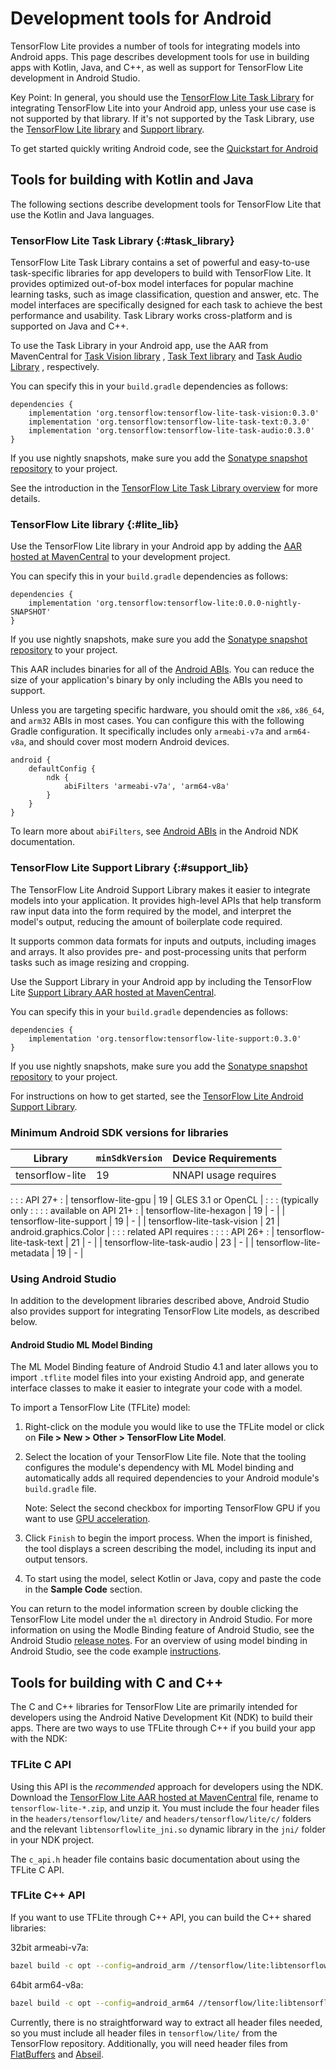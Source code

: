 # Development tools for Android

TensorFlow Lite provides a number of tools for integrating models into Android
apps. This page describes development tools for use in building apps with
Kotlin, Java, and C++, as well as support for TensorFlow Lite development in
Android Studio.

Key Point: In general, you should use the [TensorFlow Lite Task
Library](#task_library) for integrating TensorFlow Lite into your Android app,
unless your use case is not supported by that library. If it's not supported by
the Task Library, use the [TensorFlow Lite library](#lite_lib) and [Support
library](#support_lib).

To get started quickly writing Android code, see the
[Quickstart for Android](../android/quickstart)


## Tools for building with Kotlin and Java

The following sections describe development tools for TensorFlow Lite that use
the Kotlin and Java languages.

### TensorFlow Lite Task Library {:#task_library}

TensorFlow Lite Task Library contains a set of powerful and easy-to-use
task-specific libraries for app developers to build with TensorFlow Lite.
It provides optimized out-of-box model interfaces for popular machine learning
tasks, such as image classification, question and answer, etc. The model
interfaces are specifically designed for each task to achieve the best
performance and usability. Task Library works cross-platform and is supported on
Java and C++.

To use the Task Library in your Android app, use the AAR from MavenCentral for
[Task Vision library](https://search.maven.org/artifact/org.tensorflow/tensorflow-lite-task-vision)
,
[Task Text library](https://search.maven.org/artifact/org.tensorflow/tensorflow-lite-task-text)
and
[Task Audio Library](https://search.maven.org/artifact/org.tensorflow/tensorflow-lite-task-audio)
, respectively.

You can specify this in your `build.gradle` dependencies as follows:

```build
dependencies {
    implementation 'org.tensorflow:tensorflow-lite-task-vision:0.3.0'
    implementation 'org.tensorflow:tensorflow-lite-task-text:0.3.0'
    implementation 'org.tensorflow:tensorflow-lite-task-audio:0.3.0'
}
```

If you use nightly snapshots, make sure you add the
[Sonatype snapshot repository](./lite_build#use_nightly_snapshots) to your
project.

See the introduction in the
[TensorFlow Lite Task Library overview](../inference_with_metadata/task_library/overview.md)
for more details.

### TensorFlow Lite library {:#lite_lib}

Use the TensorFlow Lite library in your Android app by adding the
[AAR hosted at MavenCentral](https://search.maven.org/artifact/org.tensorflow/tensorflow-lite)
to your development project.

You can specify this in your `build.gradle` dependencies as follows:

```build
dependencies {
    implementation 'org.tensorflow:tensorflow-lite:0.0.0-nightly-SNAPSHOT'
}
```

If you use nightly snapshots, make sure you add the
[Sonatype snapshot repository](./lite_build#use_nightly_snapshots) to your
project.

This AAR includes binaries for all of the
[Android ABIs](https://developer.android.com/ndk/guides/abis). You can reduce
the size of your application's binary by only including the ABIs you need to
support.

Unless you are targeting specific hardware, you should omit the `x86`, `x86_64`,
and `arm32` ABIs in most cases. You can configure this with the following Gradle
configuration. It specifically includes only `armeabi-v7a` and `arm64-v8a`, and
should cover most modern Android devices.

```build
android {
    defaultConfig {
        ndk {
            abiFilters 'armeabi-v7a', 'arm64-v8a'
        }
    }
}
```

To learn more about `abiFilters`, see
[Android ABIs](https://developer.android.com/ndk/guides/abis)
in the Android NDK documentation.

### TensorFlow Lite Support Library {:#support_lib}

The TensorFlow Lite Android Support Library makes it easier to integrate models
into your application. It provides high-level APIs that help transform raw input
data into the form required by the model, and interpret the model's output,
reducing the amount of boilerplate code required.

It supports common data formats for inputs and outputs, including images and
arrays. It also provides pre- and post-processing units that perform tasks such
as image resizing and cropping.

Use the Support Library in your Android app by including the TensorFlow Lite
[Support Library AAR hosted at MavenCentral](https://search.maven.org/artifact/org.tensorflow/tensorflow-lite-support).

You can specify this in your `build.gradle` dependencies as follows:

```build
dependencies {
    implementation 'org.tensorflow:tensorflow-lite-support:0.3.0'
}
```

If you use nightly snapshots, make sure you add the
[Sonatype snapshot repository](./lite_build#use_nightly_snapshots) to your
project.

For instructions on how to get started, see the
[TensorFlow Lite Android Support Library](../inference_with_metadata/lite_support.md).

### Minimum Android SDK versions for libraries

| Library                     | `minSdkVersion` | Device Requirements    |
| --------------------------- | --------------- | ---------------------- |
| tensorflow-lite             | 19              | NNAPI usage requires   |
:                             :                 : API 27+                :
| tensorflow-lite-gpu         | 19              | GLES 3.1 or OpenCL     |
:                             :                 : (typically only        :
:                             :                 : available on API 21+   :
| tensorflow-lite-hexagon     | 19              | -                      |
| tensorflow-lite-support     | 19              | -                      |
| tensorflow-lite-task-vision | 21              | android.graphics.Color |
:                             :                 : related API requires   :
:                             :                 : API 26+                :
| tensorflow-lite-task-text   | 21              | -                      |
| tensorflow-lite-task-audio  | 23              | -                      |
| tensorflow-lite-metadata    | 19              | -                      |

### Using Android Studio

In addition to the development libraries described above, Android Studio
also provides support for integrating TensorFlow Lite models, as described
below.

#### Android Studio ML Model Binding

The ML Model Binding feature of Android Studio 4.1 and later allows you to
import `.tflite` model files into your existing Android app, and generate
interface classes to make it easier to integrate your code with a model.

To import a TensorFlow Lite (TFLite) model:

1.  Right-click on the module you would like to use the TFLite model or click on
    **File > New > Other > TensorFlow Lite Model**.

1.  Select the location of your TensorFlow Lite file. Note that the tooling
    configures the module's dependency with ML Model binding and
    automatically adds all required dependencies to your Android module's
    `build.gradle` file.

    Note: Select the second checkbox for importing TensorFlow GPU if you
    want to use [GPU acceleration](../performance/gpu).

1.  Click `Finish` to begin the import process. When the import is finished, the
    tool displays a screen describing the model, including its input and output
    tensors.

1.  To start using the model, select Kotlin or Java, copy and paste the code
    in the **Sample Code** section.

You can return to the model information screen by double clicking the TensorFlow
Lite model under the `ml` directory in Android Studio. For more information on
using the Modle Binding feature of Android Studio, see the Android Studio
[release notes](https://developer.android.com/studio/releases#4.1-tensor-flow-lite-models).
For an overview of using model binding in Android Studio, see the code example
[instructions](https://github.com/tensorflow/examples/blob/master/lite/examples/image_classification/android/README.md).


## Tools for building with C and C++

The C and C++ libraries for TensorFlow Lite are primarily intended for
developers using the Android Native Development Kit (NDK) to build their apps.
There are two ways to use TFLite through C++ if you build your app with the NDK:

### TFLite C API

Using this API is the *recommended* approach for developers using the NDK.
Download the
[TensorFlow Lite AAR hosted at MavenCentral](https://search.maven.org/artifact/org.tensorflow/tensorflow/tensorflow-lite)
file, rename to `tensorflow-lite-*.zip`, and unzip it. You must include the four
header files in the `headers/tensorflow/lite/` and `headers/tensorflow/lite/c/`
folders and the relevant `libtensorflowlite_jni.so` dynamic library in the `jni/`
folder in your NDK project.

The `c_api.h` header file contains basic documentation about using the TFLite C
API.

### TFLite C++ API

If you want to use TFLite through C++ API, you can build the C++ shared
libraries:

32bit armeabi-v7a:

```sh
bazel build -c opt --config=android_arm //tensorflow/lite:libtensorflowlite.so
```

64bit arm64-v8a:

```sh
bazel build -c opt --config=android_arm64 //tensorflow/lite:libtensorflowlite.so
```

Currently, there is no straightforward way to extract all header files needed,
so you must include all header files in `tensorflow/lite/` from the TensorFlow
repository. Additionally, you will need header files from
[FlatBuffers](https://github.com/google/flatbuffers) and
[Abseil](https://github.com/abseil/abseil-cpp).

